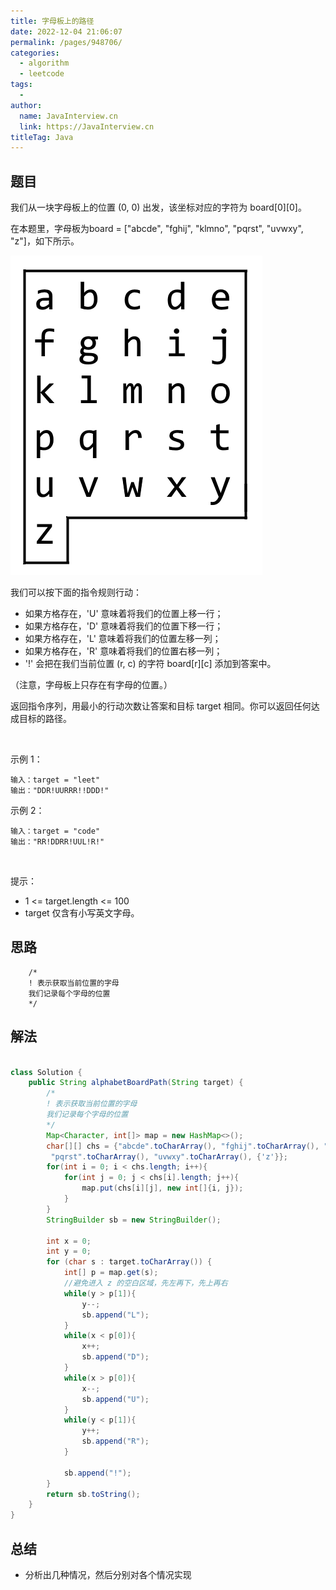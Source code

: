 ```yaml
---
title: 字母板上的路径
date: 2022-12-04 21:06:07
permalink: /pages/948706/
categories:
  - algorithm
  - leetcode
tags:
  - 
author: 
  name: JavaInterview.cn
  link: https://JavaInterview.cn
titleTag: Java
---
```



## 题目

我们从一块字母板上的位置 (0, 0) 出发，该坐标对应的字符为 board[0][0]。

在本题里，字母板为board = ["abcde", "fghij", "klmno", "pqrst", "uvwxy", "z"]，如下所示。

![](/media/pictures/leetcode/azboard.png)


我们可以按下面的指令规则行动：

- 如果方格存在，'U' 意味着将我们的位置上移一行；
- 如果方格存在，'D' 意味着将我们的位置下移一行；
- 如果方格存在，'L' 意味着将我们的位置左移一列；
- 如果方格存在，'R' 意味着将我们的位置右移一列；
- '!' 会把在我们当前位置 (r, c) 的字符 board[r][c] 添加到答案中。

（注意，字母板上只存在有字母的位置。）

返回指令序列，用最小的行动次数让答案和目标 target 相同。你可以返回任何达成目标的路径。

 

示例 1：


    输入：target = "leet"
    输出："DDR!UURRR!!DDD!"
示例 2：

    输入：target = "code"
    输出："RR!DDRR!UUL!R!"
 

提示：

- 1 <= target.length <= 100
- target 仅含有小写英文字母。


## 思路

        /*
        ! 表示获取当前位置的字母
        我们记录每个字母的位置
        */

## 解法
```java

class Solution {
    public String alphabetBoardPath(String target) {
        /*
        ! 表示获取当前位置的字母
        我们记录每个字母的位置
        */
        Map<Character, int[]> map = new HashMap<>();
        char[][] chs = {"abcde".toCharArray(), "fghij".toCharArray(), "klmno".toCharArray(),
         "pqrst".toCharArray(), "uvwxy".toCharArray(), {'z'}};
        for(int i = 0; i < chs.length; i++){
            for(int j = 0; j < chs[i].length; j++){
                map.put(chs[i][j], new int[]{i, j});
            }
        }
        StringBuilder sb = new StringBuilder();

        int x = 0;
        int y = 0;
        for (char s : target.toCharArray()) {
            int[] p = map.get(s);
            //避免进入 z 的空白区域，先左再下，先上再右
            while(y > p[1]){
                y--;
                sb.append("L");
            }
            while(x < p[0]){
                x++;
                sb.append("D");
            }
            while(x > p[0]){
                x--;
                sb.append("U");
            }
            while(y < p[1]){
                y++;
                sb.append("R");
            }
            
            sb.append("!");
        }
        return sb.toString();
    }
}
```

## 总结

- 分析出几种情况，然后分别对各个情况实现 
